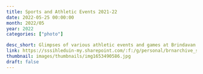 ```yaml
---
title: Sports and Athletic Events 2021-22
date: 2022-05-25 00:00:00
month: 2022/05
year: 2022
categories: ["photo"]

desc_short: Glimpses of various athletic events and games at Brindavan.
link: https://sssihleduin-my.sharepoint.com/:f:/g/personal/brnarchive_sssihl_edu_in/Ej4TjKx1pdVEo_XwjejMR1cBEWTT2mcMST0uGIoK9MnR8w?e=KTPdgx
thumbnail: images/thumbnails/img1653490586.jpg
draft: false
---
```


    